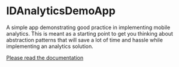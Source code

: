 IDAnalyticsDemoApp
==================

A simple app demonstrating good practice in implementing mobile analytics. This is meant as a starting point to get you thinking about abstraction patterns that will save a lot of time and hassle while implementing an analytics solution.

[Please read the documentation](http://idpaterson.github.io/IDAnalyticsDemoApp/)
